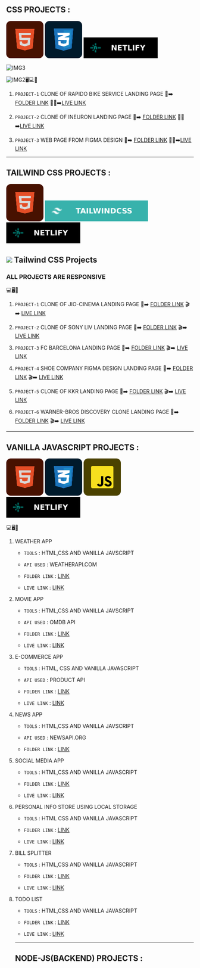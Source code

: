 ## CSS PROJECTS : 

![HTML](./images/html1.svg)  ![CSS](./images/css.svg) ![NETLIFY](./images/netlify.svg)

![IMG3](https://img.shields.io/badge/HTML%20AND%20CSS-PROJECTS-red)

![IMG2](https://img.shields.io/badge/ALL%20PROJECTS-ARE%20RESPONSIVE-brightgreen):desktop_computer::computer::iphone:

1. `PROJECT-1` CLONE OF RAPIDO BIKE SERVICE LANDING PAGE :file_folder::arrow_right: [FOLDER LINK](https://github.com/kapilsarkar/CORE-CSS-AND-PROJECTS/tree/main/RAPIDO%20CLONE) :raised_hands::raised_hands::arrow_right:[LIVE LINK](https://rapidocloneks.netlify.app/)

1. `PROJECT-2` CLONE OF INEURON LANDING PAGE :file_folder::arrow_right: [FOLDER LINK](https://github.com/kapilsarkar/CORE-CSS-AND-PROJECTS/tree/main/INEURON%20CLONE) :raised_hands::raised_hands::arrow_right:[LIVE LINK](https://ineronclonekapil.netlify.app/)

1. `PROJECT-3` WEB PAGE FROM FIGMA DESIGN :file_folder::arrow_right: [FOLDER LINK](https://github.com/kapilsarkar/CORE-CSS-AND-PROJECTS/tree/main/PROJECT-7) :raised_hands::raised_hands::arrow_right:[LIVE LINK](https://audioresponsiveproject.netlify.app/)

---

## TAILWIND CSS PROJECTS :

![HTML](./images/html1.svg)  ![TAILWIND-CSS](./images/tailwindcss.svg) ![NETLIFY](./images/netlify.svg)

## <img height="30px" src="https://user-images.githubusercontent.com/110087385/210603643-e581d4a4-9ecc-41a3-bf6a-e05bc6123496.png"> Tailwind CSS Projects

### ALL PROJECTS ARE RESPONSIVE 
:computer::desktop_computer::iphone:


1. `PROJECT-1` CLONE OF JIO-CINEMA LANDING PAGE :file_folder::arrow_right: [FOLDER LINK](https://github.com/kapilsarkar/TAILWIND-CSS/tree/main/JIO-CINEMA%20CLONE) :clapper::arrow_right:  [LIVE LINK](https://jio-cinemaclonekapilsarkar.netlify.app/)


1. `PROJECT-2` CLONE OF SONY LIV LANDING PAGE :file_folder::arrow_right: [FOLDER LINK](https://github.com/kapilsarkar/TAILWIND-CSS/tree/main/SONY%20LIV%20CLONE) :clapper::arrow_right:  [LIVE LINK](https://sonyliveclonekapil.netlify.app/)

1. `PROJECT-3`  FC BARCELONA LANDING PAGE :file_folder::arrow_right: [FOLDER LINK](https://github.com/kapilsarkar/TAILWIND-CSS/tree/main/BARCELONA%20CLONE) :clapper::arrow_right:  [LIVE LINK](https://fcbarcelonaclonekapilsarkar.netlify.app/)

1. `PROJECT-4`  SHOE COMPANY FIGMA DESIGN LANDING PAGE :file_folder::arrow_right: [FOLDER LINK](https://github.com/kapilsarkar/TAILWIND-CSS/tree/main/SHOE%20COMPANY) :clapper::arrow_right:  [LIVE LINK](https://kapilsarkarshoecompany.netlify.app/)

1. `PROJECT-5`  CLONE OF KKR LANDING PAGE :file_folder::arrow_right: [FOLDER LINK](https://github.com/kapilsarkar/TAILWIND-CSS/tree/main/KKR%20CLONE) :clapper::arrow_right:  [LIVE LINK](https://kkrclonekapilsarkar.netlify.app/)

1. `PROJECT-6`  WARNER-BROS DISCOVERY CLONE LANDING PAGE :file_folder::arrow_right: [FOLDER LINK](https://github.com/kapilsarkar/TAILWIND-CSS/tree/main/WARNER%20BROS.DISCOVERY%20CLONE) :clapper::arrow_right:  [LIVE LINK](https://warnerbrosdiscoverycloneks.netlify.app/)

---

## VANILLA JAVASCRIPT PROJECTS :

![HTML](./images/html1.svg)  ![CSS](./images/css.svg) ![JS](./images/js1.svg) ![NETLIFY](./images/netlify.svg)

:computer::desktop_computer::iphone:

1. WEATHER APP 
     - `TOOLS` : HTML,CSS AND  VANILLA JAVSCRIPT

     - `API USED` : WEATHERAPI.COM

     - `FOLDER LINK` : [LINK](https://github.com/kapilsarkar/ADVANCE-JAVASCRIPT/tree/main/JAVA%20SCRIPT%20PROJECTS/WEATHER%20APP)

     - `LIVE LINK` : [LINK](https://kapilweatherapp.netlify.app/)



1. MOVIE APP
    - `TOOLS` : HTML,CSS AND  VANILLA JAVSCRIPT

    - `API USED` : OMDB API

    - `FOLDER LINK` : [LINK](https://github.com/kapilsarkar/ADVANCE-JAVASCRIPT/tree/main/JAVA%20SCRIPT%20PROJECTS/MOVIE%20API)

    - `LIVE LINK` : [LINK](https://kapilmovieproject.netlify.app/)



1. E-COMMERCE APP

   - `TOOLS` : HTML, CSS AND VANILLA JAVASCRIPT

   - `API USED` : PRODUCT API

   - `FOLDER LINK` : [LINK](https://github.com/kapilsarkar/ADVANCE-JAVASCRIPT/tree/main/JAVA%20SCRIPT%20PROJECTS/PRODUCT%20API%20PROJECT)

   - `LIVE LINK` : [LINK](https://productapikapilsarkar.netlify.app/)


1. NEWS APP

   - `TOOLS` : HTML,CSS AND VANILLA JAVSCRIPT

   - `API USED` : NEWSAPI.ORG

   - `FOLDER LINK` : [LINK](https://github.com/kapilsarkar/ADVANCE-JAVASCRIPT/tree/main/JAVA%20SCRIPT%20PROJECTS/NEWS%20APP)



1. SOCIAL MEDIA APP

   - `TOOLS` : HTML,CSS AND VANILLA JAVASCRIPT

   - `FOLDER LINK` : [LINK](https://github.com/kapilsarkar/ADVANCE-JAVASCRIPT/tree/main/JAVA%20SCRIPT%20PROJECTS/SOCIAL%20MEDIA)

   - `LIVE LINK` : [LINK](https://socialmedappiakapil.netlify.app/)


1.  PERSONAL INFO STORE USING LOCAL STORAGE

    -  `TOOLS` : HTML CSS AND VANILLA JAVASCRIPT

    -  `FOLDER LINK` : [LINK](https://github.com/kapilsarkar/ADVANCE-JAVASCRIPT/tree/main/JAVA%20SCRIPT%20PROJECTS/PERSONAL%20INFORMATION%20STORE)

    - `LIVE LINK` : [LINK](https://perstoreappkapil.netlify.app/)


1.  BILL SPLITTER 

    - `TOOLS` : HTML,CSS AND VANILLA JAVASCRIPT

    - `FOLDER LINK` : [LINK](https://github.com/kapilsarkar/ADVANCE-JAVASCRIPT/tree/main/JAVA%20SCRIPT%20PROJECTS/BILL%20SPLITTER)

    - `LIVE LINK` : [LINK](https://billsplitterkapil.netlify.app/)


1.  TODO LIST

    - `TOOLS` : HTML,CSS AND VANILLA JAVASCRIPT

    - `FOLDER LINK` : [LINK](https://github.com/kapilsarkar/ADVANCE-JAVASCRIPT/tree/main/JAVA%20SCRIPT%20PROJECTS/TO%20DO%20LIST)  

    - `LIVE LINK` : [LINK](https://todoappkapil.netlify.app/)

    ---

    ## NODE-JS(BACKEND) PROJECTS :

    






